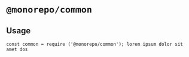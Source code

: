 # `@monorepo/common`

## Usage

```
const common = require ('@monorepo/common'); lorem ipsum dolor sit amet dos

```
